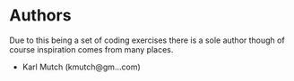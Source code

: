 Authors
=======
Due to this being a set of coding exercises there is a sole author though of course inspiration comes from many places.

- Karl Mutch (kmutch@gm...com)